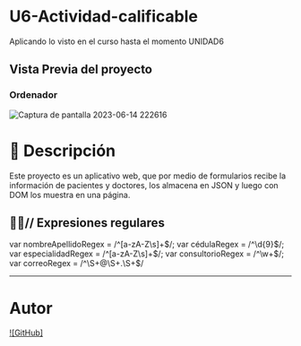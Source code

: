 # U6-Actividad-calificable
Aplicando lo visto en el curso hasta el momento UNIDAD6

## Vista Previa del proyecto
### Ordenador
![Captura de pantalla 2023-06-14 222616](https://github.com/AndreBacks/U6-Actividad-calificable/assets/131099065/178c9e62-32da-4260-836f-774eb6004035)


# 📝 Descripción

Este proyecto es un aplicativo web, que por medio de formularios recibe la información de pacientes y doctores, los almacena en JSON y luego con DOM los muestra en una página.




## 👩‍💻// Expresiones regulares

var nombreApellidoRegex = /^[a-zA-Z\s]+$/;
var cédulaRegex = /^\d{9}$/;
var especialidadRegex = /^[a-zA-Z\s]+$/;
var consultorioRegex = /^\w+$/;
var correoRegex = /^\S+@\S+\.\S+$/

---



# Autor

[![GitHub]](https://github.com/AndreBacks)

